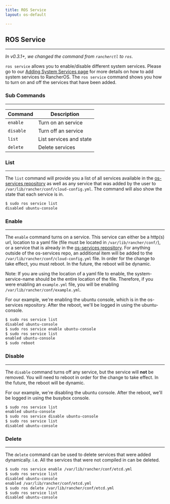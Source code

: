 ```yaml
---
title: ROS Service
layout: os-default

---
```


## ROS Service
---

_In v0.3.1+, we changed the command from `rancherctl` to `ros`._

`ros service` allows you to enable/disable different system services. Please go to our [Adding System Services page]({{site.baseurl}}/os/system-services/) for more details on how to add system services to RancherOS. The `ros service` command shows you how to turn on and off the services that have been added.

### Sub Commands
---
|Command | Description |
|--------|-------------|
|`enable`	| Turn on an service|
|`disable`	|Turn off an service|
|`list`	|	List services and state|
| `delete` | Delete services |

### List
---
The `list` command will provide you a list of all services available in the [os-services repository](https://github.com/rancher/os-services) as well as any service that was added by the user to `/var/lib/rancher/conf/cloud-config.yml`. The command will also show the state that each service is in.

```bash
$ sudo ros service list
disabled ubuntu-console
```

### Enable
---
The `enable` command turns on a service. This service can either be a http(s) url, location to a yaml file (file must be located in `/var/lib/rancher/conf/`), or  a service that is already in the [os-services repository](https://github.com/rancher/os-services). For anything outside of the os-services repo, an additional item will be added to the `/var/lib/rancher/conf/cloud-config.yml` file. In order for the change to take effect, you must reboot. In the future, the reboot will be dynamic.

Note: If you are using the location of a yaml file to enable, the system-service-name should be the entire location of the file. Therefore, if you were enabling an `example.yml` file, you will be enabling `/var/lib/rancher/conf/example.yml`.

For our example, we're enabling the ubuntu console, which is in the os-services repository. After the reboot, we'll be logged in using the ubuntu-console. 

```bash
$ sudo ros service list
disabled ubuntu-console
$ sudo ros service enable ubuntu-console
$ sudo ros service list
enabled ubuntu-console
$ sudo reboot
```

### Disable
---
The `disable` command turns off any service, but the service will **not** be removed. You will need to reboot in order for the change to take effect. In the future, the reboot will be dynamic. 

For our example, we're disabling the ubuntu console. After the reboot, we'll be logged in using the busybox console.

```bash
$ sudo ros service list
enabled ubuntu-console
$ sudo ros service disable ubuntu-console
$ sudo ros service list
disabled ubuntu-console
```

### Delete
---
The `delete` command can be used to delete services that were added dynamically. i.e. All the services that were not compiled in can be deleted. 

```bash
$ sudo ros service enable /var/lib/rancher/conf/etcd.yml
$ sudo ros service list
disabled ubuntu-console
enabled /var/lib/rancher/conf/etcd.yml
$ sudo ros delete /var/lib/rancher/conf/etcd.yml
$ sudo ros service list
disabled ubuntu-console
```

